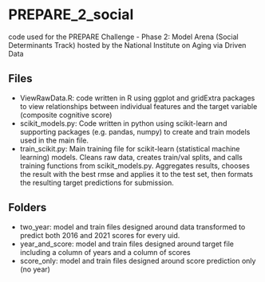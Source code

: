 # PREPARE_2_social
code used for the PREPARE Challenge - Phase 2: Model Arena (Social Determinants Track) hosted by the National Institute on Aging via Driven Data


## Files 
* ViewRawData.R: code written in R using ggplot and gridExtra packages to view relationships between individual features and the target variable (composite cognitive score)
* scikit_models.py: Code written in python using scikit-learn and supporting packages (e.g. pandas, numpy) to create and train models used in the main file.
* train_scikit.py: Main training file for scikit-learn (statistical machine learning) models. Cleans raw data, creates train/val splits, and calls training functions from scikit_models.py. Aggregates results, chooses the result with the best rmse and applies it to the test set, then formats the resulting target predictions for submission.

## Folders 
* two_year: model and train files designed around data transformed to predict both 2016 and 2021 scores for every uid.
* year_and_score: model and train files designed around target file including a column of years and a column of scores
* score_only: model and train files designed around score prediction only (no year)

